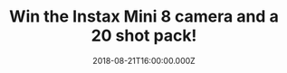 ---
campaign-uuid: "c-615ad3ba-5fc7-4a8e-a323-8f003dd0793a"
type: "Competition"
category: "Technology"
date: "2018-08-21T16:00:00.000Z"
end-date: "2018-09-21T23:59:00.000Z"
disable-form: false
is_promoted: false
has_entry_page: true
title: "Win the Instax Mini 8 camera and a 20 shot pack!"
competition-description: "<p>Calling all photographers out there! You can’t miss this\
  \ one! We are giving away an amazing Instax Mini 8 camera and a 20 shot pack that\
  \ supports the use of instax mini film to produce instant credit card-sized prints\
  \ to one of our lucky NME AAA readers! </p>\r\n<p>Who doesn’t want this cute and\
  \ compact body design camera? Click below and it could be yours!</p>"
hero-header: "Win the Instax Mini 8 camera and a 20 shot pack"
terms-confirmation: "N/A"
banner-img: "https://assets.expresslyapp.com/asset-f244871a-73e3-471d-84e3-6360f1741730.jpg"
logo-left-href: "aaa.nme.com"
logo-left-image: "https://assets.expresslyapp.com/asset-f41cf07b-9a9c-4da6-9c81-442e05c61945.jpg"
logo-left-title: "nme aaa"
bg-image-hero: "https://assets.expresslyapp.com/asset-8673d6dd-8c10-4d6a-aab8-4136568e0a39.jpg"
bg-image-first: "https://assets.expresslyapp.com/asset-37b11d9c-581d-4a35-aa13-0f576f6ae368.jpg"
bg-image-second: "https://assets.expresslyapp.com/asset-ee9811b1-7ca7-4409-bd92-b141c2d8f324.jpg"
section1-content: "<p>A built-in flash that provides additional illumination for exposures\
  \ when working in low-light conditions and automatic exposure control helps to ensure\
  \ consistently accurate exposures in a variety of lighting conditions…</p>\r\n<p>…\
  An optical viewfinder with integrated target spot is available for image composition\
  \ and an exposure counter is incorporated into the design to visually display the\
  \ number of exposures remaining in the film pack.</p>\r\n<p>This Instax Mini 8 camera\
  \ has it all!</p>"
section2-content: "<p>Simply twist the dial to the appropriate exposure level, peer\
  \ through the viewfinder and take your shot!</p>\r\n<p>This amazing camera is a\
  \ reminder of the days before digital cameras, so If you want to turn the clock\
  \ back, enter the form below for a chance to win the Instax Mini 8 camera in white\
  \ colour and a 20 shot pack and get ready to capture your favourite moments now!</p>\r\
  \n<p>Instant photos, instant FUN!</p>"
entry-title: "Win the Instax Mini 8 camera and a 20 shot pack!"
entry-content: "Enter the draw to win the Instax Mini 8 camera and a 20 shot pack\
  \ by completing the form below before 23:59 on 21th of September 2018."
has-winner: false
prize-description: "An Instax Mini 8 camera and a 20 shot pack."
special-conditions: "Multiple entries are allowed up to one every day."
country-restrictions:
- "GB"
---